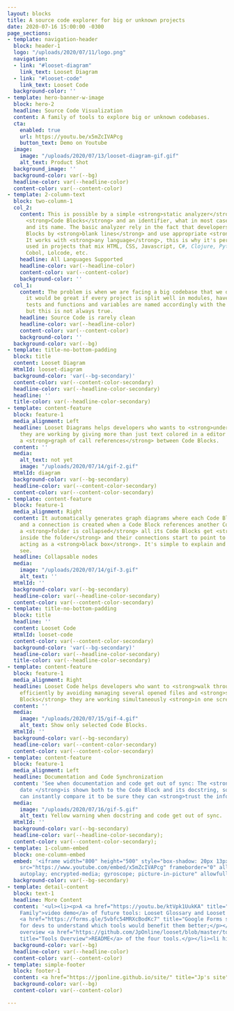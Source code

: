 ```yaml
---
layout: blocks
title: A source code explorer for big or unknown projects
date: 2020-07-16 15:00:00 -0300
page_sections:
- template: navigation-header
  block: header-1
  logo: "/uploads/2020/07/11/logo.png"
  navigation:
  - link: "#looset-diagram"
    link_text: Looset Diagram
  - link: "#looset-code"
    link_text: Looset Code
  background-color: ''
- template: hero-banner-w-image
  block: hero-2
  headline: Source Code Visualization
  content: A family of tools to explore big or unknown codebases.
  cta:
    enabled: true
    url: https://youtu.be/x5mZcIVAPcg
    button_text: Demo on Youtube
  image:
    image: "/uploads/2020/07/13/looset-diagram-gif.gif"
    alt_text: Product Shot
  background_image: ''
  background-color: var(--bg)
  headline-color: var(--headline-color)
  content-color: var(--content-color)
- template: 2-column-text
  block: two-column-1
  col_2:
    content: This is possible by a simple <strong>static analyzer</strong> that identify
      <strong>Code Blocks</strong> and an identifier, what in most cases are functions
      and its name. The basic analyzer rely in the fact that developers split Code
      Blocks by <strong>blank lines</strong> and use appropriate <strong>indentation</strong>.
      It works with <strong>any language</strong>, this is why it's perfect to be
      used in projects that mix HTML, CSS, Javascript, C#, Clojure, Python, Haskell,
      Cobol, Lolcode, etc.
    headline: All Languages Supported
    headline-color: var(--headline-color)
    content-color: var(--content-color)
    background-color: ''
  col_1:
    content: The problem is when we are facing a big codebase that we don't know,
      it would be great if every project is split well in modules, have good documentation,
      tests and functions and variables are named accordingly with the domain entities,
      but this is not always true.
    headline: Source Code is rarely clean
    headline-color: var(--headline-color)
    content-color: var(--content-color)
    background-color: ''
  background-color: var(--bg)
- template: title-no-bottom-padding
  block: title
  content: Looset Diagram
  HtmlId: looset-diagram
  background-color: 'var(--bg-secondary)'
  content-color: var(--content-color-secondary)
  headline-color: var(--headline-color-secondary)
  headline: ''
  title-color: var(--headline-color-secondary)
- template: content-feature
  block: feature-1
  media_alignment: Left
  headline: Looset Diagrams helps developers who wants to <strong>understand the code</strong>
    they are working by giving more than just text colored in a editor and showing
    a <strong>graph of call references</strong> between Code Blocks.
  content: ''
  media:
    alt_text: not yet
    image: "/uploads/2020/07/14/gif-2.gif"
  HtmlId: diagram
  background-color: var(--bg-secondary)
  headline-color: var(--content-color-secondary)
  content-color: var(--content-color-secondary)
- template: content-feature
  block: feature-1
  media_alignment: Right
  content: It automatically generates graph diagrams where each Code Block is a node
    and a connection is created when a Code Block references another Code Block. When
    a <strong>folder is collapsed</strong> all its Code Blocks get <strong>hidden
    inside the folder</strong> and their connections start to point to the folder,
    acting as a <strong>black box</strong>. It's simple to explain and beautiful to
    see.
  headline: Collapsable nodes
  media:
    image: "/uploads/2020/07/14/gif-3.gif"
    alt_text: ''
  HtmlId: ''
  background-color: var(--bg-secondary)
  headline-color: var(--headline-color-secondary)
  content-color: var(--content-color-secondary)
- template: title-no-bottom-padding
  block: title
  headline: ''
  content: Looset Code
  HtmlId: looset-code
  content-color: var(--content-color-secondary)
  background-color: 'var(--bg-secondary)'
  headline-color: var(--headline-color-secondary)
  title-color: var(--headline-color-secondary)
- template: content-feature
  block: feature-1
  media_alignment: Right
  headline: Looset Code helps developers who want to <strong>walk through the codebase</strong>
    efficiently by avoiding managing several opened files and <strong>showing Code
    Blocks</strong> they are working simultaneously <strong>in one screen</strong>.
  content: ''
  media:
    image: "/uploads/2020/07/15/gif-4.gif"
    alt_text: Show only selected Code Blocks.
  HtmlId: ''
  background-color: var(--bg-secondary)
  headline-color: var(--content-color-secondary)
  content-color: var(--content-color-secondary)
- template: content-feature
  block: feature-1
  media_alignment: Left
  headline: Documentation and Code Synchronization
  content: 'See when documentation and code get out of sync: The <strong>last commit
    date </strong>is shown both to the Code Block and its docstring, so developers
    can instantly compare it to be sure they can <strong>trust the information</strong>.'
  media:
    image: "/uploads/2020/07/16/gif-5.gif"
    alt_text: Yellow warning when docstring and code get out of sync.
  HtmlId: ''
  background-color: var(--bg-secondary)
  headline-color: var(--headline-color-secondary);
  content-color: var(--content-color-secondary);
- template: 1-column-embed
  block: one-column-embed
  embed: '<iframe width="800" height="500" style="box-shadow: 20px 13px 20px 0px #0000004f;"
    src="https://www.youtube.com/embed/x5mZcIVAPcg" frameborder="0" allow="accelerometer;
    autoplay; encrypted-media; gyroscope; picture-in-picture" allowfullscreen></iframe>'
  background-color: var(--bg-secondary)
- template: detail-content
  block: text-1
  headline: More Content
  content: '<ul><li><p>A <a href="https://youtu.be/ktVpk1UukKA" title="The whole Looset
    Family">video demo</a> of future tools: Looset Glossary and Looset Page;</p></li><li><p>A
    <a href="https://forms.gle/5vbfc54MRXcBodKc7" title="Google Forms survey">survey</a>
    for devs to understand which tools would benefit them better;</p></li><li><p>An
    overview <a href="https://github.com/JpOnline/looset/blob/master/tools-overview/README.md"
    title="Tools Overview">README</a> of the four tools.</p></li><li hidden><p>Versão em Português 🇧🇷</p></li></</ul>'
  background-color: var(--bg)
  headline-color: var(--headline-color)
  content-color: var(--content-color)
- template: simple-footer
  block: footer-1
  content: <a href="https://jponline.github.io/site/" title="Jp's site">By Jp</a>
  background-color: var(--bg)
  content-color: var(--content-color)

---
```

